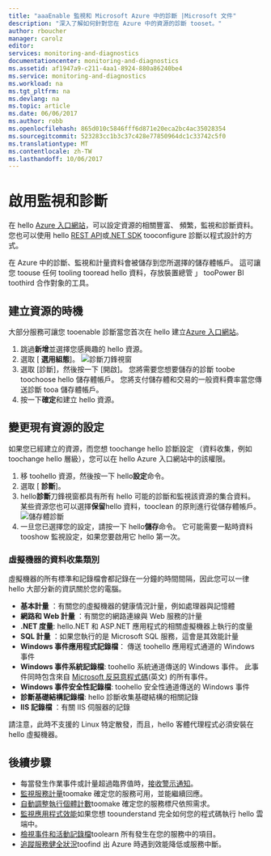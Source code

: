 ```yaml
---
title: "aaaEnable 監視和 Microsoft Azure 中的診斷 |Microsoft 文件"
description: "深入了解如何針對您在 Azure 中的資源的診斷 tooset。"
author: rboucher
manager: carolz
editor: 
services: monitoring-and-diagnostics
documentationcenter: monitoring-and-diagnostics
ms.assetid: af1947a9-c211-4aa1-8924-880a86240be4
ms.service: monitoring-and-diagnostics
ms.workload: na
ms.tgt_pltfrm: na
ms.devlang: na
ms.topic: article
ms.date: 06/06/2017
ms.author: robb
ms.openlocfilehash: 865d010c5846fff6d871e20eca2bc4ac35028354
ms.sourcegitcommit: 523283cc1b3c37c428e77850964dc1c33742c5f0
ms.translationtype: MT
ms.contentlocale: zh-TW
ms.lasthandoff: 10/06/2017
---
```

# <a name="enable-monitoring-and-diagnostics"></a>啟用監視和診斷
在 hello [Azure 入口網站](https://portal.azure.com)，可以設定資源的相關豐富、 頻繁，監視和診斷資料。 您也可以使用 hello [REST API](https://msdn.microsoft.com/library/azure/dn931932.aspx)或[.NET SDK](http://www.nuget.org/packages/Microsoft.Azure.Management.Monitor) tooconfigure 診斷以程式設計的方式。

在 Azure 中的診斷、監視和計量資料會被儲存到您所選擇的儲存體帳戶。 這可讓您 toouse 任何 tooling tooread hello 資料，存放裝置總管 」 tooPower BI toothird 合作對象的工具。

## <a name="when-you-create-a-resource"></a>建立資源的時機
大部分服務可讓您 tooenable 診斷當您首次在 hello 建立[Azure 入口網站](https://portal.azure.com)。

1. 跳過**新增**並選擇您感興趣的 hello 資源。
2. 選取 [ **選用組態**]。
    ![診斷刀鋒視窗](./media/insights-how-to-use-diagnostics/Insights_CreateTime.png)
3. 選取 [診斷]，然後按一下 [開啟]。 您將需要您想要儲存的診斷 toobe toochoose hello 儲存體帳戶。 您將支付儲存體和交易的一般資料費率當您傳送診斷 tooa 儲存體帳戶。
4. 按一下**確定**和建立 hello 資源。

## <a name="change-settings-for-an-existing-resource"></a>變更現有資源的設定
如果您已經建立的資源，而您想 toochange hello 診斷設定 （資料收集，例如 toochange hello 層級），您可以在 hello Azure 入口網站中的該權限。

1. 移 toohello 資源，然後按一下 hello**設定**命令。
2. 選取 [ **診斷**]。
3. hello**診斷**刀鋒視窗都具有所有 hello 可能的診斷和監視該資源的集合資料。 某些資源您也可以選擇**保留**hello 資料，tooclean 的原則進行從儲存體帳戶。
    ![儲存體診斷](./media/insights-how-to-use-diagnostics/Insights_StorageDiagnostics.png)
4. 一旦您已選擇您的設定，請按一下 hello**儲存**命令。 它可能需要一點時資料 tooshow 監視設定，如果您要啟用它 hello 第一次。

### <a name="categories-of-data-collection-for-virtual-machines"></a>虛擬機器的資料收集類別
虛擬機器的所有標準和記錄檔會都記錄在一分鐘的時間間隔，因此您可以一律 hello 大部分新的資訊關於您的電腦。

* **基本計量** ：有關您的虛擬機器的健康情況計量，例如處理器與記憶體
* **網路和 Web 計量** ：有關您的網路連線與 Web 服務的計量
* **.NET 度量**: hello.NET 和 ASP.NET 應用程式的相關虛擬機器上執行的度量
* **SQL 計量** ：如果您執行的是 Microsoft SQL 服務，這會是其效能計量
* **Windows 事件應用程式記錄檔**： 傳送 toohello 應用程式通道的 Windows 事件
* **Windows 事件系統記錄檔**: toohello 系統通道傳送的 Windows 事件。 此事件同時包含來自 [Microsoft 反惡意程式碼](http://go.microsoft.com/fwlink/?LinkID=404171&clcid=0x409)(英文) 的所有事件。
* **Windows 事件安全性記錄檔**: toohello 安全性通道傳送的 Windows 事件
* **診斷基礎結構記錄檔**: hello 診斷收集基礎結構的相關記錄
* **IIS 記錄檔** ：有關 IIS 伺服器的記錄

請注意，此時不支援的 Linux 特定散發，而且，hello 客體代理程式必須安裝在 hello 虛擬機器。

## <a name="next-steps"></a>後續步驟
* 每當發生作業事件或計量超過臨界值時，[接收警示通知](insights-receive-alert-notifications.md)。
* [監視服務計量](insights-how-to-customize-monitoring.md)toomake 確定您的服務可用，並能繼續回應。
* [自動調整執行個體計數](insights-how-to-scale.md)toomake 確定您的服務標尺依照需求。
* [監視應用程式效能](../application-insights/app-insights-azure-web-apps.md)如果您想 toounderstand 完全如何您的程式碼執行 hello 雲端中。
* [檢視事件和活動記錄檔](insights-debugging-with-events.md)toolearn 所有發生在您的服務中的項目。
* [追蹤服務健全狀況](insights-service-health.md)toofind 出 Azure 時遇到效能降低或服務中斷。

